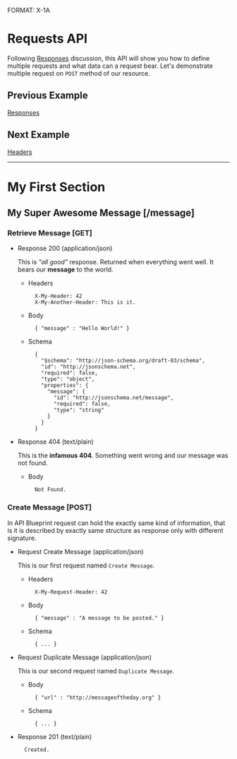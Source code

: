 FORMAT: X-1A

# Requests API
Following [Responses](https://github.com/apiaryio/api-blueprint/blob/master/examples/5.%20Responses.md) discussion, this API will show you how to define multiple requests and what data can a request bear. Let's demonstrate multiple request on `POST` method of our resource.

## Previous Example
[Responses](https://github.com/apiaryio/api-blueprint/blob/master/examples/5.%20Responses.md)

## Next Example
[Headers](https://github.com/apiaryio/api-blueprint/blob/master/examples/7.%20Headers.md)

---

# My First Section

## My Super Awesome Message [/message]

### Retrieve Message [GET]

+ Response 200 (application/json)

  This is *"all good"* response. Returned when everything went well. It bears our **message** to the world.

    + Headers

            X-My-Header: 42
            X-My-Another-Header: This is it.

    + Body

            { "message" : "Hello World!" }

    + Schema

            {
              "$schema": "http://json-schema.org/draft-03/schema",
              "id": "http://jsonschema.net",
              "required": false,
              "type": "object",
              "properties": {
                "message": {
                  "id": "http://jsonschema.net/message",
                  "required": false,
                  "type": "string"
                }
              }
            }

+ Response 404 (text/plain)

  This is the **infamous 404**. Something went wrong and our message was not found.

    + Body

            Not Found.
        
### Create Message [POST]
In API Blueprint request can hold the exactly same kind of information, that is it is described by exactly same structure as response only with different signature. 

+ Request Create Message (application/json)
  
  This is our first request named `Create Message`.

    + Headers

            X-My-Request-Header: 42
    
    + Body
        
            { "message" : "A message to be posted." }

    + Schema

            { ... }

+ Request Duplicate Message (application/json)
  
  This is our second request named `Duplicate Message`.
    
    + Body
        
            { "url" : "http://messageoftheday.org" }

    + Schema

            { ... }            
        
+ Response 201 (text/plain)
        
        Created.
